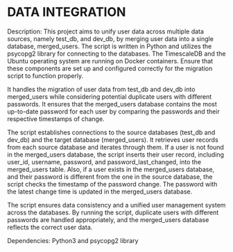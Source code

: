 # DATA INTEGRATION

Description:
This project aims to unify user data across multiple data sources, namely test_db, and dev_db, by merging user data into a single database, merged_users. The script is written in Python and utilizes the psycopg2 library for connecting to the databases. The TimescaleDB and the Ubuntu operating system are running on Docker containers. Ensure that these components are set up and configured correctly for the migration script to function properly.

It handles the migration of user data from test_db and dev_db into merged_users while considering potential duplicate users with different passwords. It ensures that the merged_users database contains the most up-to-date password for each user by comparing the passwords and their respective timestamps of change.

The script establishes connections to the source databases (test_db and dev_db) and the target database (merged_users). It retrieves user records from each source database and iterates through them. If a user is not found in the merged_users database, the script inserts their user record, including user_id, username, password, and password_last_changed, into the merged_users table. Also, if a user exists in the merged_users database, and their password is different from the one in the source database, the script checks the timestamp of the password change. The password with the latest change time is updated in the merged_users database.

The script ensures data consistency and a unified user management system across the databases. By running the script, duplicate users with different passwords are handled appropriately, and the merged_users database reflects the correct user data.

Dependencies:
Python3 and 
psycopg2 library


